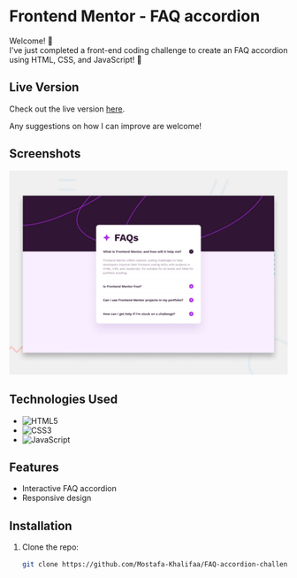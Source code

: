 # Frontend Mentor - FAQ accordion

Welcome! 👋  
I've just completed a front-end coding challenge to create an FAQ accordion using HTML, CSS, and JavaScript! 🎉

## Live Version
Check out the live version [here](https://mostafa-khalifaa.github.io/FAQ-accordion-challenge/).

Any suggestions on how I can improve are welcome!

## Screenshots
![Screenshot](./design/desktop-preview.jpg)

## Technologies Used
- ![HTML5](https://img.shields.io/badge/-HTML5-E34F26?style=flat-square&logo=html5&logoColor=white)
- ![CSS3](https://img.shields.io/badge/-CSS3-1572B6?style=flat-square&logo=css3&logoColor=white)
- ![JavaScript](https://img.shields.io/badge/-JavaScript-F7DF1E?style=flat-square&logo=javascript&logoColor=white)

## Features
- Interactive FAQ accordion
- Responsive design

## Installation
1. Clone the repo:
   ```bash
   git clone https://github.com/Mostafa-Khalifaa/FAQ-accordion-challenge
